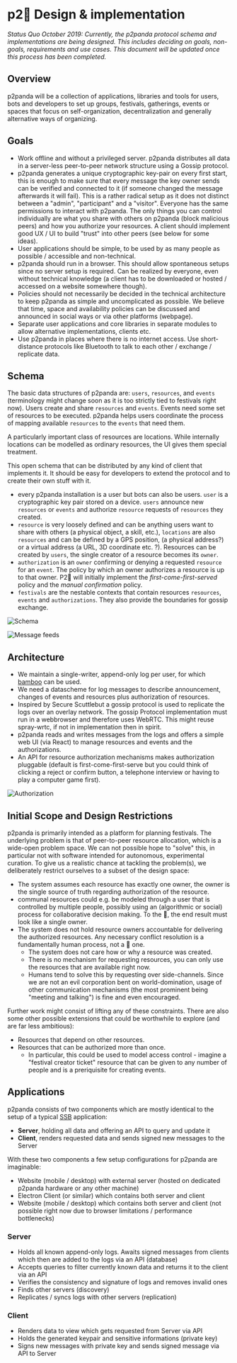 # p2:panda_face: Design & implementation

*Status Quo October 2019: Currently, the p2panda protocol schema and implementations are being designed. This includes deciding on goals, non-goals, requirements and use cases. This document will be updated once this process has been completed.*

## Overview

p2panda will be a collection of applications, libraries and tools for users, bots and developers to set up groups, festivals, gatherings, events or spaces that focus on self-organization, decentralization and generally alternative ways of organizing.

## Goals

- Work offline and without a privileged server. p2panda distributes all data in a server-less peer-to-peer network structure using a Gossip protocol.
- p2panda generates a unique cryptographic key-pair on every first start, this is enough to make sure that every message the key owner sends can be verified and connected to it (if someone changed the message afterwards it will fail). This is a rather radical setup as it does not distinct between a "admin", "participant" and a "visitor". Everyone has the same permissions to interact with p2panda. The only things you can control individually are what you share with others on p2panda (block malicious peers) and how you authorize your resources. A client should implement good UX / UI to build "trust" into other peers (see below for some ideas).
- User applications should be simple, to be used by as many people as possible / accessible and non-technical.
- p2panda should run in a browser. This should allow spontaneous setups since no server setup is required. Can be realized by everyone, even without technical knowledge (a client has to be downloaded or hosted / accessed on a website somewhere though).
- Policies should not necessarily be decided in the technical architecture to keep p2panda as simple and uncomplicated as possible. We believe that time, space and availability policies can be discussed and announced in social ways or via other platforms (webpage).
- Separate user applications and core libraries in separate modules to allow alternative implementations, clients etc.
- Use p2panda in places where there is no internet access. Use short-distance protocols like Bluetooth to talk to each other / exchange / replicate data.

## Schema

The basic data structures of p2panda are: `users`, `resources`, and `events` (terminology might change soon as it is too strictly tied to festivals right now). Users create and share `resources` and `events`. Events need some set of resources to be executed. p2panda helps users coordinate the process of mapping available `resources` to the `events` that need them.

A particularly important class of resources are locations. While internally locations can be modelled as ordinary resources, the UI gives them special treatment.

This open schema that can be distributed by any kind of client that implements it. It should be easy for developers to extend the protocol and to create their own stuff with it.

- every p2panda installation is a user but bots can also be users. `user` is a cryptographic key pair stored on a device. `users` announce new `resources` or `events` and authorize `resource` requests of `resources` they created.
- `resource` is very loosely defined and can be anything users want to share with others (a physical object, a skill, etc.), `locations` are also `resources` and can be defined by a GPS position, (a physical address?) or a virtual address (a URL, 3D coordinate etc. ?). Resources can be created by `users`, the single creator of a resource becomes its `owner`.
- `authorization` is an `owner` confirming or denying a requested `resource` for an `event`. The policy by which an owner authorizes a resource is up to that owner. P2:panda_face: will initially implement the *first-come-first-served* policy and the *manual confirmation* policy.
- `festivals` are the nestable contexts that contain resources `resources`, `events` and `authorizations`. They also provide the boundaries for gossip exchange.

![Schema](https://raw.githubusercontent.com/p2panda/design-document/master/images/datatypes.jpg)

![Message feeds](https://raw.githubusercontent.com/p2panda/design-document/master/images/messages.jpg)

## Architecture

- We maintain a single-writer, append-only log per user, for which [bamboo](https://github.com/AljoschaMeyer/bamboo) can be used.
- We need a datascheme for log messages to describe announcement, changes of events and resources plus authorization of resources.
- Inspired by Secure Scuttlebut a gossip protocol is used to replicate the logs over an overlay network. The gossip Protocol implementation must run in a webbrowser and therefore uses WebRTC. This might reuse spray-wrtc, if not in implementation then in spirit.
- p2panda reads and writes messages from the logs and offers a simple web UI (via React) to manage resources and events and the authorizations.
- An API for resource authorization mechanisms makes authorization pluggable (default is first-come-first-serve but you could think of clicking a reject or confirm button, a telephone interview or having to play a computer game first).

![Authorization](https://raw.githubusercontent.com/p2panda/design-document/master/images/authorization.jpg)

## Initial Scope and Design Restrictions

p2panda is primarily intended as a platform for planning festivals. The underlying problem is that of peer-to-peer resource allocation, which is a wide-open problem space. We can not possible hope to "solve" this, in particular not with software intended for autonomous, experimental curation. To give us a realistic chance at tackling the problem(s), we deliberately restrict ourselves to a subset of the design space:

- The system assumes each resource has exactly one owner, the owner is the single source of truth regarding authorization of the resource.
- communal resources could e.g. be modeled through a user that is controlled by multiple people, possibly using an (algorithmic or social) process for collaborative decision making. To the 🐼, the end result must look like a single owner.
- The system does not hold resource owners accountable for delivering the authorized resources. Any necessary conflict resolution is a fundamentally human process, not a 🐼 one.
  - The system does not care how or why a resource was created.
  - There is no mechanism for requesting resources, you can only use the resources that are available right now.
  - Humans tend to solve this by requesting over side-channels. Since we are not an evil corporation bent on world-domination, usage of other communication mechanisms (the most prominent being "meeting and talking") is fine and even encouraged.

Further work might consist of lifting any of these constraints. There are also some other possible extensions that could be worthwhile to explore (and are far less ambitious):

- Resources that depend on other resources.
- Resources that can be authorized more than once.
  - In particular, this could be used to model access control - imagine a "festival creator ticket" resource that can be given to any number of people and is a preriquisite for creating events.
  
## Applications

p2panda consists of two components which are mostly identical to the setup of a typical [SSB](https://www.scuttlebutt.nz/) application:

* **Server**, holding all data and offering an API to query and update it
* **Client**, renders requested data and sends signed new messages to the Server

With these two components a few setup configurations for p2panda are imaginable:

* Website (mobile / desktop) with external server (hosted on dedicated p2panda hardware or any other machine)
* Electron Client (or similar) which contains both server and client
* Website (mobile / desktop) which contains both server and client (not possible right now due to browser limitations / performance bottlenecks)

### Server

* Holds all known append-only logs. Awaits signed messages from clients which then are added to the logs via an API (database)
* Accepts queries to filter currently known data and returns it to the client via an API 
* Verifies the consistency and signature of logs and removes invalid ones
* Finds other servers (discovery)
* Replicates / syncs logs with other servers (replication)

### Client

* Renders data to view which gets requested from Server via API
* Holds the generated keypair and sensitive informations (private key)
* Signs new messages with private key and sends signed message via API to Server
